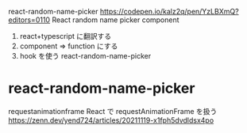 react-random-name-picker
https://codepen.io/kalz2q/pen/YzLBXmQ?editors=0110
React random name picker component

1. react+typescript に翻訳する
2. component => function にする
3. hook を使う
   react-random-name-picker

# react-random-name-picker

requestanimationframe
React で requestAnimationFrame を扱う
https://zenn.dev/yend724/articles/20211119-x1fph5dvdldsx4po
